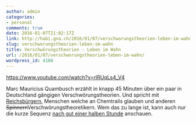 ```yaml
---
author: admin
categories:
- personal
comments: true
date: 2016-01-07T21:02:17Z
link: http://habi.gna.ch/2016/01/07/verschworungstheorien-leben-im-wahn/
slug: verschworungstheorien-leben-im-wahn
title: Verschwörungstheorien - Leben im Wahn
url: /2016/01/07/verschworungstheorien-leben-im-wahn/
wordpress_id: 4188
---
```


https://www.youtube.com/watch?v=rlRUqLs4_V4

Marc Mauricius Quambusch erzählt in knapp 45 Minuten über ein paar in Deutschland gängigen Verschwörungstheorien. Und spricht mit [Reichsbürgern](https://de.wikipedia.org/wiki/Reichsbürgerbewegung), Menschen welche an Chemtrails glauben und anderen <del>Spinnern</del>Verschwörungstheoretikern. Wem das zu lange ist, kann auch nur die kurze Sequenz [nach gut einer halben Stunde](https://www.youtube.com/watch?v=rlRUqLs4_V4&feature=youtu.be&t=33m40s) anschauen.
